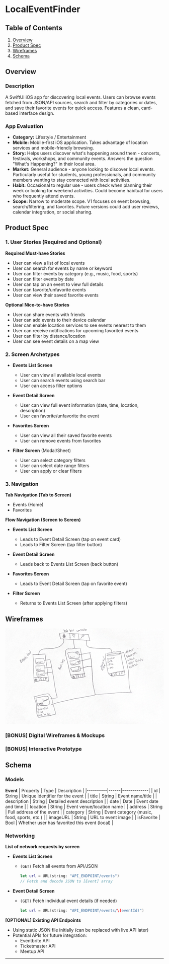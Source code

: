 # LocalEventFinder

## Table of Contents
1. [Overview](#Overview)
2. [Product Spec](#Product-Spec)
3. [Wireframes](#Wireframes)
4. [Schema](#Schema)

## Overview
### Description
A SwiftUI iOS app for discovering local events. Users can browse events fetched from JSON/API sources, search and filter by categories or dates, and save their favorite events for quick access. Features a clean, card-based interface design.

### App Evaluation
* **Category:** Lifestyle / Entertainment
* **Mobile:** Mobile-first iOS application. Takes advantage of location services and mobile-friendly browsing.
* **Story:** Helps users discover what's happening around them - concerts, festivals, workshops, and community events. Answers the question "What's Happening?" in their local area.
* **Market:** General audience - anyone looking to discover local events. Particularly useful for students, young professionals, and community members wanting to stay connected with local activities.
* **Habit:** Occasional to regular use - users check when planning their week or looking for weekend activities. Could become habitual for users who frequently attend events.
* **Scope:** Narrow to moderate scope. V1 focuses on event browsing, search/filtering, and favorites. Future versions could add user reviews, calendar integration, or social sharing.

## Product Spec

### 1. User Stories (Required and Optional)

**Required Must-have Stories**

* User can view a list of local events
* User can search for events by name or keyword
* User can filter events by category (e.g., music, food, sports)
* User can filter events by date
* User can tap on an event to view full details
* User can favorite/unfavorite events
* User can view their saved favorite events

**Optional Nice-to-have Stories**

* User can share events with friends
* User can add events to their device calendar
* User can enable location services to see events nearest to them
* User can receive notifications for upcoming favorited events
* User can filter by distance/location
* User can see event details on a map view

### 2. Screen Archetypes

* **Events List Screen**
   * User can view all available local events
   * User can search events using search bar
   * User can access filter options
   
* **Event Detail Screen**
   * User can view full event information (date, time, location, description)
   * User can favorite/unfavorite the event
   
* **Favorites Screen**
   * User can view all their saved favorite events
   * User can remove events from favorites
   
* **Filter Screen** (Modal/Sheet)
   * User can select category filters
   * User can select date range filters
   * User can apply or clear filters

### 3. Navigation

**Tab Navigation (Tab to Screen)**

* Events (Home)
* Favorites

**Flow Navigation (Screen to Screen)**

* **Events List Screen**
   * Leads to Event Detail Screen (tap on event card)
   * Leads to Filter Screen (tap filter button)
   
* **Event Detail Screen**
   * Leads back to Events List Screen (back button)
   
* **Favorites Screen**
   * Leads to Event Detail Screen (tap on favorite event)
   
* **Filter Screen**
   * Returns to Events List Screen (after applying filters)

## Wireframes
![Wireframe](/assets/Screenshot%202025-10-27%20233439.png)

### [BONUS] Digital Wireframes & Mockups

### [BONUS] Interactive Prototype

## Schema 

### Models

**Event**
| Property | Type | Description |
|----------|------|-------------|
| id | String | Unique identifier for the event |
| title | String | Event name/title |
| description | String | Detailed event description |
| date | Date | Event date and time |
| location | String | Event venue/location name |
| address | String | Full address of the event |
| category | String | Event category (music, food, sports, etc.) |
| imageURL | String | URL to event image |
| isFavorite | Bool | Whether user has favorited this event (local) |

### Networking

**List of network requests by screen**

* **Events List Screen**
   * `(GET)` Fetch all events from API/JSON
     ```swift
     let url = URL(string: "API_ENDPOINT/events")
     // Fetch and decode JSON to [Event] array
     ```
   
* **Event Detail Screen**
   * `(GET)` Fetch individual event details (if needed)
     ```swift
     let url = URL(string: "API_ENDPOINT/events/\(eventId)")
     ```

**[OPTIONAL] Existing API Endpoints**
* Using static JSON file initially (can be replaced with live API later)
* Potential APIs for future integration:
  - Eventbrite API
  - Ticketmaster API
  - Meetup API

---
